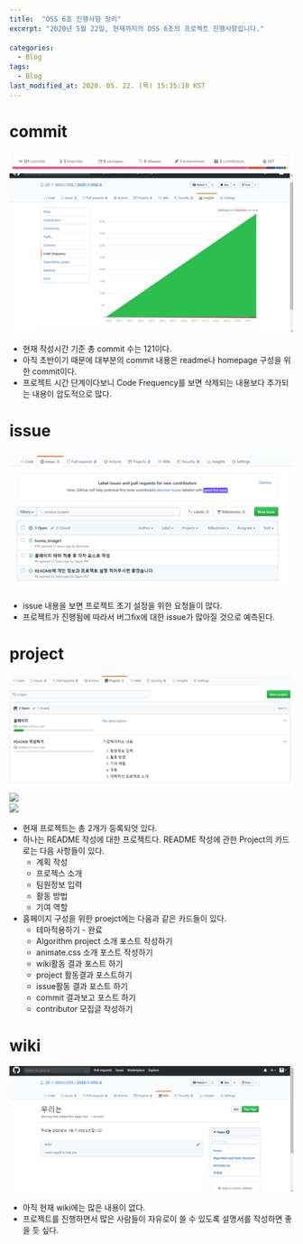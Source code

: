 ```yaml
---
title:  "OSS 6조 진행사항 정리"
excerpt: "2020년 5월 22일, 현재까지의 OSS 6조의 프로젝트 진행사항입니다."

categories:
  - Blog
tags:
  - Blog
last_modified_at: 2020. 05. 22. (목) 15:35:10 KST
---
```


# commit 
![](/assets/images/commit.png)  
![](/assets/images/frequency.png)
* 현재 작성시간 기준 총 commit 수는 121이다.  
* 아직 초반이기 때문에 대부분의 commit 내용은 readme나 homepage 구성을 위한 commit이다.
* 프로젝트 시간 단계이다보니 Code Frequency를 보면 삭제되는 내용보다 추가되는 내용이 압도적으로 많다.

# issue
![](/assets/images/issue.png)  
* issue 내용을 보면 프로젝트 초기 설정을 위한 요청들이 많다.
* 프로젝트가 진행됨에 따라서 버그fix에 대한 issue가 많아질 것으로 예측된다.

# project
![](/assets/images/project_0.png)  
![](/assets/images/project_1.pnng)  
![](/assets/images/project_2.pnng)  

* 현재 프로젝트는 총 2개가 등록되엇 있다.
* 하나는 README 작성에 대한 프로젝트다. README 작성에 관한 Project의 카드로는 다음 사항들이 있다.
  * 계획 작성
  * 프로젝스 소개
  * 팀원정보 입력
  * 활동 방법
  * 기여 역할
* 홈페이지 구성을 위한 proejct에는 다음과 같은 카드들이 있다.
  * 테마적용하기 - 완료
  * Algorithm project 소개 포스트 작성하기
  * animate.css 소개 포스트 작성하기
  * wiki활동 결과 포스트 하기
  * project 활동결과 포스트하기
  * issue활동 결과 포스트 하기
  * commit 결과보고 포스트 하기
  * contributor 모집글 작성하기

# wiki
![](/assets/images/wiki.png)  
* 아직 현재 wiki에는 많은 내용이 없다.
* 프로젝트를 진행하면서 많은 사람들이 자유로이 쓸 수 있도록 설명서를 작성하면 좋을 듯 싶다.

